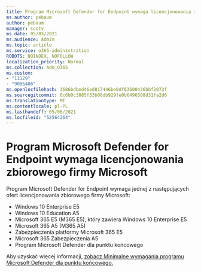 ```yaml
---
title: Program Microsoft Defender for Endpoint wymaga licencjonowania zbiorowego firmy Microsoft
ms.author: pebaum
author: pebaum
manager: scotv
ms.date: 05/03/2021
ms.audience: Admin
ms.topic: article
ms.service: o365-administration
ROBOTS: NOINDEX, NOFOLLOW
localization_priority: Normal
ms.collection: Adm_O365
ms.custom:
- "11129"
- "9005486"
ms.openlocfilehash: 3686bdbed46ed817446be0df63600436bbf2073f
ms.sourcegitcommit: 6c6b0c3885f33b08db929fe0b6496508d31fa2d6
ms.translationtype: MT
ms.contentlocale: pl-PL
ms.lasthandoff: 05/06/2021
ms.locfileid: "52564264"
---
```

# <a name="microsoft-defender-for-endpoint-requires-microsoft-volume-licensing"></a>Program Microsoft Defender for Endpoint wymaga licencjonowania zbiorowego firmy Microsoft

Program Microsoft Defender for Endpoint wymaga jednej z następujących ofert licencjonowania zbiorowego firmy Microsoft:

- Windows 10 Enterprise E5
- Windows 10 Education A5
- Microsoft 365 E5 (M365 E5), który zawiera Windows 10 Enterprise E5
- Microsoft 365 A5 (M365 A5)
- Zabezpieczenia platformy Microsoft 365 E5
- Microsoft 365 Zabezpieczenia A5
- Program Microsoft Defender dla punktu końcowego

Aby uzyskać więcej informacji, [zobacz Minimalne wymagania programu Microsoft Defender dla punktu końcowego.](https://docs.microsoft.com/microsoft-365/security/defender-endpoint/minimum-requirements)